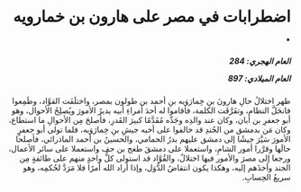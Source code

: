 <h1 dir="rtl">اضطرابات في مصر على هارون بن خمارويه .</h1>

<h5 dir="rtl">العام الهجري:  284

العام الميلادي: 897

</h5>

<p dir="rtl">ظهر اختلالُ حالِ هارونَ بنِ خِمارَوَيه بنِ أحمد بن طولون بمصر، واختلَفَت القوَّاد، وطَمِعوا فانحَلَّ النظام، وتفَرَّقَت الكلمة، فأقاموا له أحدَ أمراءِ أبيه يديرُ الأمورَ ويُصلِحُ الأحوال، وهو أبو جعفرِ بن أبان، وكان عند والدِه وجَدِّه مُقَدَّمًا كبيرَ القَدرِ، فأصلحَ مِن الأحوالِ ما استطاع، وكان مَن بدمشق من الجُندِ قد خالفوا على أخيه جيشِ بنِ خِمارَوَيه، فلما تولى أبو جعفرٍ الأمورَ سَيَّرَ جيشًا إلى دمشق عليهم بدرُ الحمامي، والحسينُ بن أحمد الماذرائي، فأصلحا حالَها وقرَّرا أمور الشامِ، واستعملا على دمشقَ طغج بن جف واستعملا على سائر الأعمال، ورجعا إلى مصرَ والأمور فيها اختلالٌ، والقُوَّاد قد استولى كلُّ واحدٍ منهم على طائفةٍ مِن الجند وأخذَهم إليه، وهكذا يكون انتقاضُ الدُّوَل، وإذا أراد الله أمرًا فلا مَرَدَّ لحُكمِه، وهو سريعُ الحِسابِ.</p></br>
